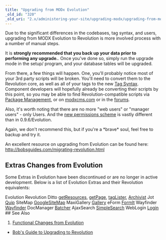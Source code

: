 ```yaml
---
title: "Upgrading from MODx Evolution"
_old_id: "320"
_old_uri: "2.x/administering-your-site/upgrading-modx/upgrading-from-modx-evolution"
---
```


Due to the significant differences in the codebases, tag syntax, and users, upgrading from MODX Evolution to Revolution is more involved process with a number of manual steps.

It is **strongly recommended that you back up your data prior to performing any upgrade.**. Once you've done so, simply run the upgrade mode in the setup/ program, and your database tables will be upgraded.

 From there, a few things will happen. One, you'll probably notice most of your 3rd party scripts will be broken. You'll need to convert them to the Revolution core, as well as all of your tags to the new [Tag Syntax](making-sites-with-modx/tag-syntax "Tag Syntax"). Component developers will hopefully already be converting their scripts by this point, so you may be able to find Revolution-compatible scripts via [Package Management](developing-in-modx/advanced-development/package-management "Package Management"), or on [modxcms.com](http://modxcms.com/extras.html) or in the [forums](http://www.modxcms.com/forums/).

 Also, it's worth noting that there are no more "web users" or "manager users" - only Users. And the [new permissions scheme](administering-your-site/security "Security") is vastly different than in 0.9.6/Evolution.

 Again, we don't recommend this, but if you're a \*brave\* soul, feel free to backup and try it.

 An excellent resource on upgrading from Evolution can be found here: <http://bobsguides.com/migrating-revolution.html>

## Extras Changes from Evolution

 Some Extras in Evolution have been discontinued or are no longer in active development. Below is a list of Evolution Extras and their Revolution equivalents:

  Evolution   Revolution   Ditto   [getResources](/extras/revo/getresources "getResources"), [getPage](/extras/revo/getpage "getPage"), [tagLister](/extras/revo/taglister "tagLister"), [Archivist](/extras/revo/archivist "Archivist")   Jot   [Quip](/extras/revo/quip "Quip")   SiteMap   [GoogleSiteMap](/extras/revo/googlesitemap "GoogleSiteMap")   MaxiGallery   [Gallery](/extras/revo/gallery "Gallery")   eForm   [FormIt](/extras/revo/formit "FormIt")   Wayfinder   [Wayfinder](/extras/evo/wayfinder "Wayfinder")   DocManager   [Batcher](/extras/revo/batcher "Batcher")   AjaxSearch   [SimpleSearch](/extras/revo/simplesearch "SimpleSearch")   WebLogin   [Login](/extras/revo/login "Login") ## See Also

1. [Functional Changes from Evolution](administering-your-site/upgrading-modx/upgrading-from-modx-evolution/functional-changes-from-evolution)

- [Bob's Guide to Upgrading to Revolution](http://bobsguides.com/migrating-revolution.html)